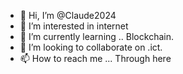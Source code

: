 - 👋 Hi, I’m @Claude2024
- 👀 I’m interested in internet
- 🌱 I’m currently learning .. Blockchain.
- 💞️ I’m looking to collaborate on .ict.
- 📫 How to reach me ...
Through here
<!---
Claude2024/Claude2024 is a ✨ special ✨ repository because its `README.md` (this file) appears on your GitHub profile.
You can click the Preview link to take a look at your changes.
--->
